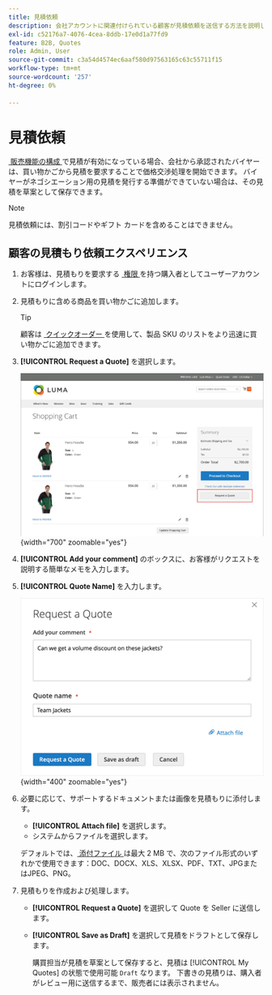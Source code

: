 ```yaml
---
title: 見積依頼
description: 会社アカウントに関連付けられている顧客が見積依頼を送信する方法を説明します。
exl-id: c52176a7-4076-4cea-8ddb-17e0d1a77fd9
feature: B2B, Quotes
role: Admin, User
source-git-commit: c3a54d4574ec6aaf580d97563165c63c55711f15
workflow-type: tm+mt
source-wordcount: '257'
ht-degree: 0%

---
```


# 見積依頼

[&#x200B; 販売機能の構成 &#x200B;](configure-quotes.md) で見積が有効になっている場合、会社から承認されたバイヤーは、買い物かごから見積を要求することで価格交渉処理を開始できます。 バイヤーがネゴシエーション用の見積を発行する準備ができていない場合は、その見積を草案として保存できます。

>[!NOTE]
>
>見積依頼には、割引コードやギフト カードを含めることはできません。

## 顧客の見積もり依頼エクスペリエンス

1. お客様は、見積もりを要求する [&#x200B; 権限 &#x200B;](account-company-roles-permissions.md) を持つ購入者としてユーザーアカウントにログインします。

1. 見積もりに含める商品を買い物かごに追加します。

   >[!TIP]
   > 
   >顧客は [&#x200B; クイックオーダー &#x200B;](quick-order.md) を使用して、製品 SKU のリストをより迅速に買い物かごに追加できます。

1. **[!UICONTROL Request a Quote]** を選択します。

   ![&#x200B; 買い物かごからの見積りの依頼 &#x200B;](./assets/quote-request-from-cart.png){width="700" zoomable="yes"}

1. **[!UICONTROL Add your comment]** のボックスに、お客様がリクエストを説明する簡単なメモを入力します。

1. **[!UICONTROL Quote Name]** を入力します。

   ![&#x200B; 見積書のコメントと名前の入力 &#x200B;](./assets/quote-request-from-cart-name-comments.png){width="400" zoomable="yes"}

1. 必要に応じて、サポートするドキュメントまたは画像を見積もりに添付します。

   - **[!UICONTROL Attach file]** を選択します。
   - システムからファイルを選択します。

   デフォルトでは、[&#x200B; 添付ファイル &#x200B;](configure-quotes.md) は最大 2 MB で、次のファイル形式のいずれかで使用できます：DOC、DOCX、XLS、XLSX、PDF、TXT、JPGまたはJPEG、PNG。

1. 見積もりを作成および処理します。

   - **[!UICONTROL Request a Quote]** を選択して Quote を Seller に送信します。
   - **[!UICONTROL Save as Draft]** を選択して見積をドラフトとして保存します。

     購買担当が見積を草案として保存すると、見積は [!UICONTROL My Quotes] の状態で使用可能 `Draft` なります。 下書きの見積りは、購入者がレビュー用に送信するまで、販売者には表示されません。
